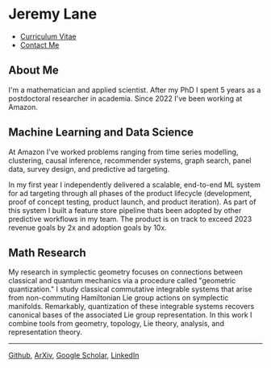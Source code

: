 # Jeremy Lane

- [Curriculum Vitae](cv.md)
- [Contact Me](mailto:lane203j@gmail.com)

## About Me

I'm a mathematician and applied scientist. 
After my PhD I spent 5 years as a postdoctoral researcher in academia. Since 2022 I've been working at Amazon.


## Machine Learning and Data Science

At Amazon I've worked problems ranging from time series modelling, clustering, causal inference, recommender systems, graph search, panel data, survey design, and predictive ad targeting. 

In my first year I independently delivered a scalable, end-to-end ML system for ad targeting through all phases of the product lifecycle (development, proof of concept testing, product launch, and product iteration).   As part of this system I built a feature store pipeline thats been adopted by other predictive workflows in my team.   The product is on track to exceed 2023 revenue goals by 2x and adoption goals by 10x.

## Math Research

My research in symplectic geometry focuses on connections between classical and quantum mechanics via a procedure called "geometric quantization."  I study classical commutative integrable systems that arise from non-commuting Hamiltonian Lie group actions on symplectic manifolds.
Remarkably, quantization of these integrable systems recovers canonical bases of the associated Lie group representation.  In this work I combine tools from geometry, topology, Lie theory, analysis, and representation theory.


---

[Github](https://github.com/lanej5), [ArXiv](https://arxiv.org/a/lane_j_2.html), [Google Scholar](https://scholar.google.ca/citations?user=atcyxVwAAAAJ&hl=en), [LinkedIn](https://linkedin.com/in/lanej5)

